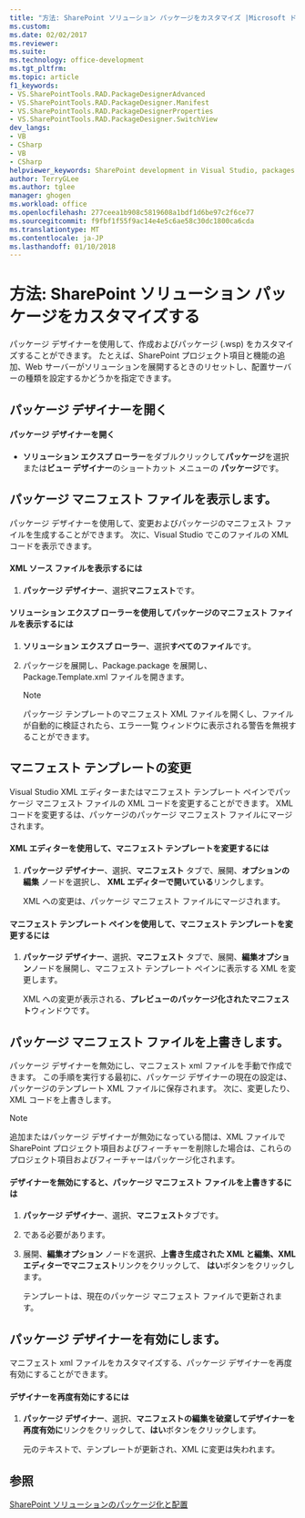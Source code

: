 ```yaml
---
title: "方法: SharePoint ソリューション パッケージをカスタマイズ |Microsoft ドキュメント"
ms.custom: 
ms.date: 02/02/2017
ms.reviewer: 
ms.suite: 
ms.technology: office-development
ms.tgt_pltfrm: 
ms.topic: article
f1_keywords:
- VS.SharePointTools.RAD.PackageDesignerAdvanced
- VS.SharePointTools.RAD.PackageDesigner.Manifest
- VS.SharePointTools.RAD.PackageDesignerProperties
- VS.SharePointTools.RAD.PackageDesigner.SwitchView
dev_langs:
- VB
- CSharp
- VB
- CSharp
helpviewer_keywords: SharePoint development in Visual Studio, packages
author: TerryGLee
ms.author: tglee
manager: ghogen
ms.workload: office
ms.openlocfilehash: 277ceea1b908c5819608a1bdf1d6be97c2f6ce77
ms.sourcegitcommit: f9fbf1f55f9ac14e4e5c6ae58c30dc1800ca6cda
ms.translationtype: MT
ms.contentlocale: ja-JP
ms.lasthandoff: 01/10/2018
---
```

# <a name="how-to-customize-a-sharepoint-solution-package"></a>方法: SharePoint ソリューション パッケージをカスタマイズする
  パッケージ デザイナーを使用して、作成およびパッケージ (.wsp) をカスタマイズすることができます。 たとえば、SharePoint プロジェクト項目と機能の追加、Web サーバーがソリューションを展開するときのリセットし、配置サーバーの種類を設定するかどうかを指定できます。  
  
## <a name="opening-the-package-designer"></a>パッケージ デザイナーを開く  
  
#### <a name="to-open-the-package-designer"></a>パッケージ デザイナーを開く  
  
-   **ソリューション エクスプ ローラー**をダブルクリックして**パッケージ**を選択または**ビュー デザイナー**のショートカット メニューの **パッケージ**です。  
  
## <a name="viewing-the-packaged-manifest-file"></a>パッケージ マニフェスト ファイルを表示します。  
 パッケージ デザイナーを使用して、変更およびパッケージのマニフェスト ファイルを生成することができます。 次に、Visual Studio でこのファイルの XML コードを表示できます。  
  
#### <a name="to-view-the-xml-source-file"></a>XML ソース ファイルを表示するには  
  
1.  **パッケージ デザイナー**、選択**マニフェスト**です。  
  
#### <a name="to-view-the-packaged-manifest-file-by-using-solution-explorer"></a>ソリューション エクスプ ローラーを使用してパッケージのマニフェスト ファイルを表示するには  
  
1.  **ソリューション エクスプ ローラー**、選択**すべてのファイル**です。  
  
2.  パッケージを展開し、Package.package を展開し、Package.Template.xml ファイルを開きます。  
  
    > [!NOTE]  
    >  パッケージ テンプレートのマニフェスト XML ファイルを開くし、ファイルが自動的に検証されたら、エラー一覧 ウィンドウに表示される警告を無視することができます。  
  
## <a name="changing-the-manifest-template"></a>マニフェスト テンプレートの変更  
 Visual Studio XML エディターまたはマニフェスト テンプレート ペインでパッケージ マニフェスト ファイルの XML コードを変更することができます。 XML コードを変更するは、パッケージのパッケージ マニフェスト ファイルにマージされます。  
  
#### <a name="to-change-the-manifest-template-by-using-the-xml-editor"></a>XML エディターを使用して、マニフェスト テンプレートを変更するには  
  
1.  **パッケージ デザイナー**、選択、**マニフェスト** タブで、展開、**オプションの編集** ノードを選択し、 **XML エディターで開いている**リンクします。  
  
     XML への変更は、パッケージ マニフェスト ファイルにマージされます。  
  
#### <a name="to-change-the-manifest-template-by-using-the-manifest-template-pane"></a>マニフェスト テンプレート ペインを使用して、マニフェスト テンプレートを変更するには  
  
1.  **パッケージ デザイナー**、選択、**マニフェスト** タブで、展開、**編集オプション**ノードを展開し、マニフェスト テンプレート ペインに表示する XML を変更します。  
  
     XML への変更が表示される、**プレビューのパッケージ化されたマニフェスト**ウィンドウです。  
  
## <a name="overwriting-the-packaged-manifest-file"></a>パッケージ マニフェスト ファイルを上書きします。  
 パッケージ デザイナーを無効にし、マニフェスト xml ファイルを手動で作成できます。 この手順を実行する最初に、パッケージ デザイナーの現在の設定は、パッケージのテンプレート XML ファイルに保存されます。 次に、変更したり、XML コードを上書きします。  
  
> [!NOTE]  
>  追加またはパッケージ デザイナーが無効になっている間は、XML ファイルで SharePoint プロジェクト項目およびフィーチャーを削除した場合は、これらのプロジェクト項目およびフィーチャーはパッケージ化されます。  
  
#### <a name="to-overwrite-packaged-manifest-file-by-disabling-the-designer"></a>デザイナーを無効にすると、パッケージ マニフェスト ファイルを上書きするには  
  
1.  **パッケージ デザイナー**、選択、**マニフェスト**タブです。  
  
2.  である必要があります。  
  
3.  展開、**編集オプション** ノードを選択、**上書き生成された XML と編集、XML エディターでマニフェスト**リンクをクリックして、 **はい**ボタンをクリックします。  
  
     テンプレートは、現在のパッケージ マニフェスト ファイルで更新されます。  
  
## <a name="enabling-the-package-designer"></a>パッケージ デザイナーを有効にします。  
 マニフェスト xml ファイルをカスタマイズする、パッケージ デザイナーを再度有効にすることができます。  
  
#### <a name="to-re-enable-the-designer"></a>デザイナーを再度有効にするには  
  
1.  **パッケージ デザイナー**、選択、**マニフェストの編集を破棄してデザイナーを再度有効に**リンクをクリックして、**はい**ボタンをクリックします。  
  
     元のテキストで、テンプレートが更新され、XML に変更は失われます。  
  
## <a name="see-also"></a>参照  
 [SharePoint ソリューションのパッケージ化と配置](../sharepoint/packaging-and-deploying-sharepoint-solutions.md)  
  
  